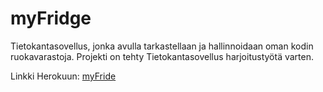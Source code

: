 # myFridge
Tietokantasovellus, jonka avulla tarkastellaan ja hallinnoidaan oman kodin ruokavarastoja. Projekti on tehty Tietokantasovellus harjoitustyötä varten.

Linkki Herokuun: [myFride](https://tsoha-myfridge.herokuapp.com/)
